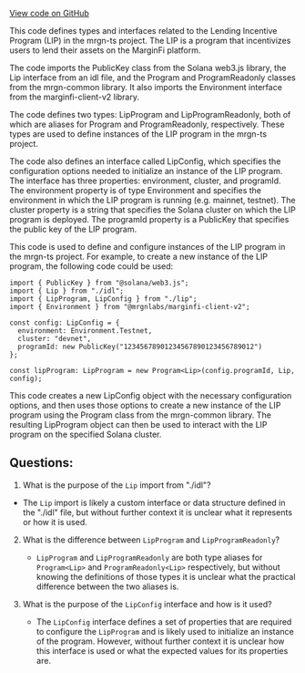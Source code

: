 [View code on GitHub](https://github.com/mrgnlabs/mrgn-ts/packages/lip-client/src/types.ts)

This code defines types and interfaces related to the Lending Incentive Program (LIP) in the mrgn-ts project. The LIP is a program that incentivizes users to lend their assets on the MarginFi platform.

The code imports the PublicKey class from the Solana web3.js library, the Lip interface from an idl file, and the Program and ProgramReadonly classes from the mrgn-common library. It also imports the Environment interface from the marginfi-client-v2 library.

The code defines two types: LipProgram and LipProgramReadonly, both of which are aliases for Program<Lip> and ProgramReadonly<Lip>, respectively. These types are used to define instances of the LIP program in the mrgn-ts project.

The code also defines an interface called LipConfig, which specifies the configuration options needed to initialize an instance of the LIP program. The interface has three properties: environment, cluster, and programId. The environment property is of type Environment and specifies the environment in which the LIP program is running (e.g. mainnet, testnet). The cluster property is a string that specifies the Solana cluster on which the LIP program is deployed. The programId property is a PublicKey that specifies the public key of the LIP program.

This code is used to define and configure instances of the LIP program in the mrgn-ts project. For example, to create a new instance of the LIP program, the following code could be used:

```
import { PublicKey } from "@solana/web3.js";
import { Lip } from "./idl";
import { LipProgram, LipConfig } from "./lip";
import { Environment } from "@mrgnlabs/marginfi-client-v2";

const config: LipConfig = {
  environment: Environment.Testnet,
  cluster: "devnet",
  programId: new PublicKey("12345678901234567890123456789012")
};

const lipProgram: LipProgram = new Program<Lip>(config.programId, Lip, config);
```

This code creates a new LipConfig object with the necessary configuration options, and then uses those options to create a new instance of the LIP program using the Program class from the mrgn-common library. The resulting LipProgram object can then be used to interact with the LIP program on the specified Solana cluster.

## Questions:

1.  What is the purpose of the `Lip` import from "./idl"?

- The `Lip` import is likely a custom interface or data structure defined in the "./idl" file, but without further context it is unclear what it represents or how it is used.

2. What is the difference between `LipProgram` and `LipProgramReadonly`?

   - `LipProgram` and `LipProgramReadonly` are both type aliases for `Program<Lip>` and `ProgramReadonly<Lip>` respectively, but without knowing the definitions of those types it is unclear what the practical difference between the two aliases is.

3. What is the purpose of the `LipConfig` interface and how is it used?
   - The `LipConfig` interface defines a set of properties that are required to configure the `LipProgram` and is likely used to initialize an instance of the program. However, without further context it is unclear how this interface is used or what the expected values for its properties are.
